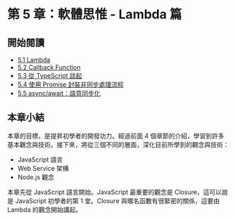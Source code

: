 # 第 5 章：軟體思惟 - Lambda 篇

## 開始閱讀

 * [5.1 Lambda](1-lambda.md)
 * [5.2 Callback Function](2-callback.md)
 * [5.3 從 TypeScript 談起](3-typescript.md)
 * [5.4 使用 Promise 封裝非同步處理流程](4-promise.md)
 * [5.5 async/await：語意同步化](5-async.md)

## 本章小結

本章的目標，是提昇初學者的開發功力。經過前面 4 個章節的介紹，學習到許多基本觀念與技術。接下來，將從三個不同的層面，深化目前所學到的觀念與技術：

- JavaScript 語言
- Web Service 架構
- Node.js 觀念

本章先從 JavaScript 語言開始。JavaScript 最重要的觀念是 Closure，這可以說是 JavaScript 初學者的第 1 堂。Closure 與暱名函數有很緊密的關係，這要由 Lambda 的觀念開始講起。
